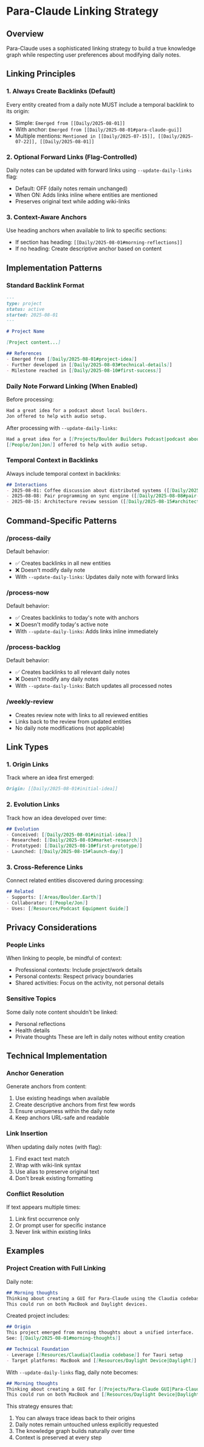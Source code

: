 # Para-Claude Linking Strategy

## Overview

Para-Claude uses a sophisticated linking strategy to build a true knowledge graph while respecting user preferences about modifying daily notes.

## Linking Principles

### 1. Always Create Backlinks (Default)
Every entity created from a daily note MUST include a temporal backlink to its origin:
- Simple: `Emerged from [[Daily/2025-08-01]]`
- With anchor: `Emerged from [[Daily/2025-08-01#para-claude-gui]]`
- Multiple mentions: `Mentioned in [[Daily/2025-07-15]], [[Daily/2025-07-22]], [[Daily/2025-08-01]]`

### 2. Optional Forward Links (Flag-Controlled)
Daily notes can be updated with forward links using `--update-daily-links` flag:
- Default: OFF (daily notes remain unchanged)
- When ON: Adds links inline where entities are mentioned
- Preserves original text while adding wiki-links

### 3. Context-Aware Anchors
Use heading anchors when available to link to specific sections:
- If section has heading: `[[Daily/2025-08-01#morning-reflections]]`
- If no heading: Create descriptive anchor based on content

## Implementation Patterns

### Standard Backlink Format

```markdown
---
type: project
status: active
started: 2025-08-01
---

# Project Name

[Project content...]

## References
- Emerged from [[Daily/2025-08-01#project-idea]]
- Further developed in [[Daily/2025-08-03#technical-details]]
- Milestone reached in [[Daily/2025-08-10#first-success]]
```

### Daily Note Forward Linking (When Enabled)

Before processing:
```markdown
Had a great idea for a podcast about local builders. 
Jon offered to help with audio setup.
```

After processing with `--update-daily-links`:
```markdown
Had a great idea for a [[Projects/Boulder Builders Podcast|podcast about local builders]]. 
[[People/Jon|Jon]] offered to help with audio setup.
```

### Temporal Context in Backlinks

Always include temporal context in backlinks:

```markdown
## Interactions
- 2025-08-01: Coffee discussion about distributed systems ([[Daily/2025-08-01#coffee-sarah]])
- 2025-08-08: Pair programming on sync engine ([[Daily/2025-08-08#pair-programming]])
- 2025-08-15: Architecture review session ([[Daily/2025-08-15#architecture-review]])
```

## Command-Specific Patterns

### /process-daily
Default behavior:
- ✅ Creates backlinks in all new entities
- ❌ Doesn't modify daily note
- With `--update-daily-links`: Updates daily note with forward links

### /process-now
Default behavior:
- ✅ Creates backlinks to today's note with anchors
- ❌ Doesn't modify today's active note
- With `--update-daily-links`: Adds links inline immediately

### /process-backlog
Default behavior:
- ✅ Creates backlinks to all relevant daily notes
- ❌ Doesn't modify any daily notes
- With `--update-daily-links`: Batch updates all processed notes

### /weekly-review
- Creates review note with links to all reviewed entities
- Links back to the review from updated entities
- No daily note modifications (not applicable)

## Link Types

### 1. Origin Links
Track where an idea first emerged:
```markdown
Origin: [[Daily/2025-08-01#initial-idea]]
```

### 2. Evolution Links
Track how an idea developed over time:
```markdown
## Evolution
- Conceived: [[Daily/2025-08-01#initial-idea]]
- Researched: [[Daily/2025-08-03#market-research]]
- Prototyped: [[Daily/2025-08-10#first-prototype]]
- Launched: [[Daily/2025-08-15#launch-day]]
```

### 3. Cross-Reference Links
Connect related entities discovered during processing:
```markdown
## Related
- Supports: [[Areas/Boulder.Earth]]
- Collaborator: [[People/Jon]]
- Uses: [[Resources/Podcast Equipment Guide]]
```

## Privacy Considerations

### People Links
When linking to people, be mindful of context:
- Professional contexts: Include project/work details
- Personal contexts: Respect privacy boundaries
- Shared activities: Focus on the activity, not personal details

### Sensitive Topics
Some daily note content shouldn't be linked:
- Personal reflections
- Health details
- Private thoughts
These are left in daily notes without entity creation

## Technical Implementation

### Anchor Generation
Generate anchors from content:
1. Use existing headings when available
2. Create descriptive anchors from first few words
3. Ensure uniqueness within the daily note
4. Keep anchors URL-safe and readable

### Link Insertion
When updating daily notes (with flag):
1. Find exact text match
2. Wrap with wiki-link syntax
3. Use alias to preserve original text
4. Don't break existing formatting

### Conflict Resolution
If text appears multiple times:
1. Link first occurrence only
2. Or prompt user for specific instance
3. Never link within existing links

## Examples

### Project Creation with Full Linking

Daily note:
```markdown
## Morning thoughts
Thinking about creating a GUI for Para-Claude using the Claudia codebase.
This could run on both MacBook and Daylight devices.
```

Created project includes:
```markdown
## Origin
This project emerged from morning thoughts about a unified interface.
See: [[Daily/2025-08-01#morning-thoughts]]

## Technical Foundation
- Leverage [[Resources/Claudia|Claudia codebase]] for Tauri setup
- Target platforms: MacBook and [[Resources/Daylight Device|Daylight]]
```

With `--update-daily-links` flag, daily note becomes:
```markdown
## Morning thoughts
Thinking about creating a GUI for [[Projects/Para-Claude GUI|Para-Claude]] using the [[Resources/Claudia|Claudia codebase]].
This could run on both MacBook and [[Resources/Daylight Device|Daylight]] devices.
```

This strategy ensures that:
1. You can always trace ideas back to their origins
2. Daily notes remain untouched unless explicitly requested
3. The knowledge graph builds naturally over time
4. Context is preserved at every step